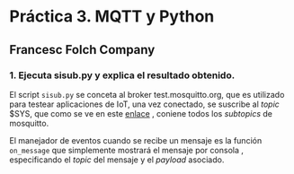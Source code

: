 # Práctica 3. MQTT y Python

## Francesc Folch Company

### 1. Ejecuta sisub.py y explica el resultado obtenido.

El script `sisub.py` se conceta al broker test.mosquitto.org, que es utilizado para testear aplicaciones de IoT, una vez conectado, se suscribe al  *topic* $SYS, que como se ve en este [enlace](http://test.mosquitto.org/sys/) , coniene todos los *subtopics* de mosquitto. 

El manejador de eventos cuando se recibe un mensaje es la función `on_message` que simplemente mostrará el mensaje por consola , especificando el *topic* del mensaje y el *payload* asociado.
